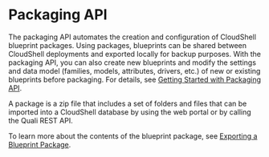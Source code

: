 # Packaging API

The packaging API automates the creation and configuration of CloudShell blueprint packages. Using packages, blueprints can be shared between CloudShell deployments and exported locally for backup purposes. With the packaging API, you can also create new blueprints and modify the settings and data model (families, models, attributes, drivers, etc.) of new or existing blueprints before packaging. For details, see [Getting Started with Packaging API](./get-start-with-pkg-api.md).

A package is a zip file that includes a set of folders and files that can be imported into a CloudShell database by using the web portal or by calling the Quali REST API.

To learn more about the contents of the blueprint package, see [Exporting a Blueprint Package](../../portal/blueprints/creating-blueprints/export-blueprints/export-a-package.md).